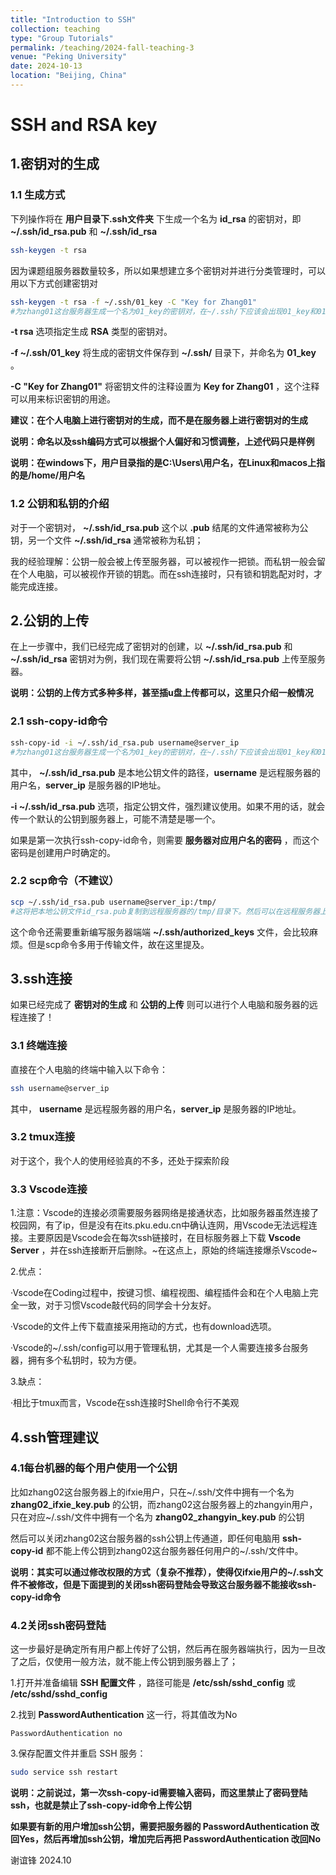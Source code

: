 ```yaml
---
title: "Introduction to SSH"
collection: teaching
type: "Group Tutorials"
permalink: /teaching/2024-fall-teaching-3
venue: "Peking University"
date: 2024-10-13
location: "Beijing, China"
---
```


# SSH and RSA key

## 1.密钥对的生成

### 1.1 生成方式

下列操作将在 **用户目录下.ssh文件夹** 下生成一个名为 **id_rsa** 的密钥对，即 **~/.ssh/id_rsa.pub** 和 **~/.ssh/id_rsa**

```bash
ssh-keygen -t rsa 
```

因为课题组服务器数量较多，所以如果想建立多个密钥对并进行分类管理时，可以用以下方式创建密钥对

```bash
ssh-keygen -t rsa -f ~/.ssh/01_key -C "Key for Zhang01"
#为zhang01这台服务器生成一个名为01_key的密钥对，在~/.ssh/下应该会出现01_key和01_key.pub
```

**-t rsa** 选项指定生成 **RSA** 类型的密钥对。

**-f ~/.ssh/01_key** 将生成的密钥文件保存到 **~/.ssh/** 目录下，并命名为 **01_key** 。

**-C "Key for Zhang01"** 将密钥文件的注释设置为 **Key for Zhang01** ，这个注释可以用来标识密钥的用途。

**建议：在个人电脑上进行密钥对的生成，而不是在服务器上进行密钥对的生成**

**说明：命名以及ssh编码方式可以根据个人偏好和习惯调整，上述代码只是样例**

**说明：在windows下，用户目录指的是C:\Users\用户名，在Linux和macos上指的是/home/用户名**

### 1.2 公钥和私钥的介绍

对于一个密钥对， **~/.ssh/id_rsa.pub** 这个以 **.pub** 结尾的文件通常被称为公钥，另一个文件 **~/.ssh/id_rsa** 通常被称为私钥；

我的经验理解：公钥一般会被上传至服务器，可以被视作一把锁。而私钥一般会留在个人电脑，可以被视作开锁的钥匙。而在ssh连接时，只有锁和钥匙配对时，才能完成连接。

## 2.公钥的上传

在上一步骤中，我们已经完成了密钥对的创建，以 **~/.ssh/id_rsa.pub** 和 **~/.ssh/id_rsa** 密钥对为例，我们现在需要将公钥 **~/.ssh/id_rsa.pub** 上传至服务器。

**说明：公钥的上传方式多种多样，甚至插u盘上传都可以，这里只介绍一般情况**

### 2.1 ssh-copy-id命令

```bash
ssh-copy-id -i ~/.ssh/id_rsa.pub username@server_ip
#为zhang01这台服务器生成一个名为01_key的密钥对，在~/.ssh/下应该会出现01_key和01_key.pub
```

其中， **~/.ssh/id_rsa.pub** 是本地公钥文件的路径，**username** 是远程服务器的用户名，**server_ip** 是服务器的IP地址。

**-i ~/.ssh/id_rsa.pub** 选项，指定公钥文件，强烈建议使用。如果不用的话，就会传一个默认的公钥到服务器上，可能不清楚是哪一个。


如果是第一次执行ssh-copy-id命令，则需要 **服务器对应用户名的密码** ，而这个密码是创建用户时确定的。

### 2.2 scp命令（不建议）

```bash
scp ~/.ssh/id_rsa.pub username@server_ip:/tmp/
#这将把本地公钥文件id_rsa.pub复制到远程服务器的/tmp/目录下。然后可以在远程服务器上使用适当的命令将其移动到正确的位置。
```

这个命令还需要重新编写服务器端端 **~/.ssh/authorized_keys** 文件，会比较麻烦。但是scp命令多用于传输文件，故在这里提及。

## 3.ssh连接

如果已经完成了 **密钥对的生成** 和 **公钥的上传** 则可以进行个人电脑和服务器的远程连接了！

### 3.1 终端连接

直接在个人电脑的终端中输入以下命令：

```bash
ssh username@server_ip
```

其中， **username** 是远程服务器的用户名，**server_ip** 是服务器的IP地址。

### 3.2 tmux连接

对于这个，我个人的使用经验真的不多，还处于探索阶段

### 3.3 Vscode连接

1.注意：Vscode的连接必须需要服务器网络是接通状态，比如服务器虽然连接了校园网，有了ip，但是没有在its.pku.edu.cn中确认连网，用Vscode无法远程连接。主要原因是Vscode会在每次ssh链接时，在目标服务器上下载 **Vscode Server** ，并在ssh连接断开后删除。~在这点上，原始的终端连接爆杀Vscode~ 

2.优点：

·Vscode在Coding过程中，按键习惯、编程视图、编程插件会和在个人电脑上完全一致，对于习惯Vscode敲代码的同学会十分友好。

·Vscode的文件上传下载直接采用拖动的方式，也有download选项。

·Vscode的~/.ssh/config可以用于管理私钥，尤其是一个人需要连接多台服务器，拥有多个私钥时，较为方便。

3.缺点：

·相比于tmux而言，Vscode在ssh连接时Shell命令行不美观

## 4.ssh管理建议

### 4.1每台机器的每个用户使用一个公钥

比如zhang02这台服务器上的ifxie用户，只在~/.ssh/文件中拥有一个名为 **zhang02_ifxie_key.pub** 的公钥，而zhang02这台服务器上的zhangyin用户，只在对应~/.ssh/文件中拥有一个名为 **zhang02_zhangyin_key.pub** 的公钥

然后可以关闭zhang02这台服务器的ssh公钥上传通道，即任何电脑用 **ssh-copy-id** 都不能上传公钥到zhang02这台服务器任何用户的~/.ssh/文件中。

**说明：其实可以通过修改权限的方式（复杂不推荐），使得仅ifxie用户的~/.ssh文件不被修改，但是下面提到的关闭ssh密码登陆会导致这台服务器不能接收ssh-copy-id命令**


### 4.2关闭ssh密码登陆

这一步最好是确定所有用户都上传好了公钥，然后再在服务器端执行，因为一旦改了之后，仅使用一般方法，就不能上传公钥到服务器上了；

1.打开并准备编辑 **SSH 配置文件** ，路径可能是 **/etc/ssh/sshd_config** 或 **/etc/sshd/sshd_config**

2.找到 **PasswordAuthentication** 这一行，将其值改为No

```plaintext
PasswordAuthentication no
```

3.保存配置文件并重启 SSH 服务：

```bash
sudo service ssh restart
```

**说明：之前说过，第一次ssh-copy-id需要输入密码，而这里禁止了密码登陆ssh，也就是禁止了ssh-copy-id命令上传公钥**

**如果要有新的用户增加ssh公钥，需要把服务器的 PasswordAuthentication 改回Yes，然后再增加ssh公钥，增加完后再把 PasswordAuthentication 改回No**

谢谊锋 2024.10
